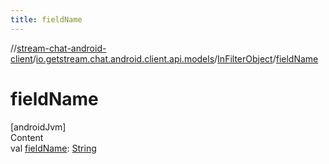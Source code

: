 ```yaml
---
title: fieldName
---
```

//[stream-chat-android-client](../../../index.md)/[io.getstream.chat.android.client.api.models](../index.md)/[InFilterObject](index.md)/[fieldName](fieldName.md)



# fieldName  
[androidJvm]  
Content  
val [fieldName](fieldName.md): [String](https://kotlinlang.org/api/latest/jvm/stdlib/kotlin/-string/index.html)  



